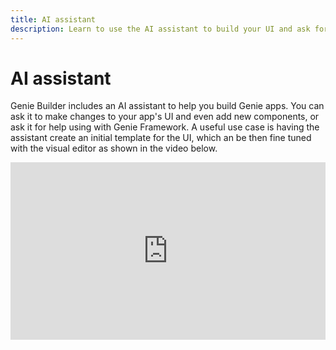 ```yaml
---
title: AI assistant
description: Learn to use the AI assistant to build your UI and ask for help.
---
```


# AI assistant

Genie Builder includes an AI assistant to help you build Genie apps. You can ask it to make changes to your app's UI and even add new components, or ask it for help using with Genie Framework. A useful use case is having the assistant create an initial template for the UI, which an be then fine tuned with the visual editor as shown in the video below.

<div style="padding:56.25% 0 0 0;position:relative;"><iframe src="https://player.vimeo.com/video/922998009?badge=0&amp;autopause=0&amp;player_id=0&amp;app_id=58479" frameborder="0" allow="autoplay; fullscreen; picture-in-picture; clipboard-write" style="position:absolute;top:0;left:0;width:100%;height:100%;" title="Genie Builder's UI AI assistant"></iframe></div>
